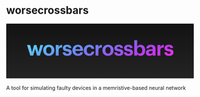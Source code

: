 # worsecrossbars
![worsecrossbars logo](docs/imgs/logo.001.png)

A tool for simulating faulty devices in a memristive-based neural network